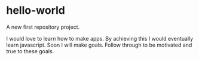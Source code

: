 # hello-world
A new first repository project. 

I would love to learn how to make apps. By achieving this I would eventually learn javascript. Soon I will make goals. Follow through to be motivated and true to these goals. 

